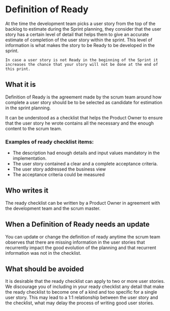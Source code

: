 # Definition of Ready

At the time the development team picks a user story from the top of the backlog to estimate during the Sprint planning, they consider that the user story has a certain level of detail that helps them to give an accurate estimate of completion of the user story within the sprint. This level of information is what makes the story to be Ready to be developed in the sprint.

  `In case a user story is not Ready in the beginning of the Sprint it increases the chance that your story will not be done at the end of this print.`

## What it is

Definition of Ready is the agreement made by the scrum team around how complete a user story should be to be selected as candidate for estimation in the sprint planning.

It can be understood as a checklist that helps the Product Owner to ensure that the user story he wrote contains all the necessary and the enough content to the scrum team.

### Examples of ready checklist items:

- The description had enough details and input values mandatory in the implementation.
- The user story contained a clear and a complete acceptance criteria.
- The user story addressed the business view
- The acceptance criteria could be measured

## Who writes it

The ready checklist can be written by a Product Owner in agreement with the development team and the scrum master.

## When a Definition of Ready needs an update

You can update or change the definition of ready anytime the scrum team observes that there are missing information in the user stories that recurrently impact the good evolution of the planning and that recurrent information was not in the checklist.

## What should be avoided

It is desirable that the ready checklist can apply to two or more user stories. We discourage you of including in your ready checklist any detail that make the ready checklist to become one of a kind and too specific for a single user story. This may lead to a 1:1 relationship between the user story and the checklist, what may delay the process of writing good user stories.
